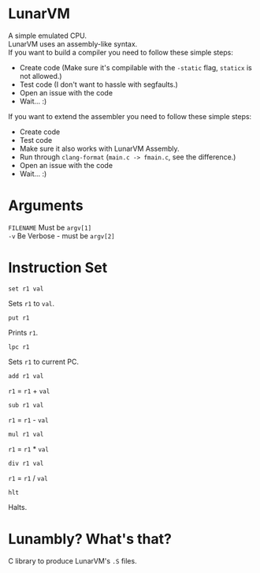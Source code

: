 # LunarVM
A simple emulated CPU.<br>
LunarVM uses an assembly-like syntax.<br>
If you want to build a compiler you need to follow these simple steps:
- Create code (Make sure it's compilable with the `-static` flag, `staticx` is not allowed.)
- Test code (I don't want to hassle with segfaults.)
- Open an issue with the code
- Wait... :)

If you want to extend the assembler you need to follow these simple steps:
- Create code
- Test code
- Make sure it also works with LunarVM Assembly.
- Run through `clang-format` (`main.c -> fmain.c`, see the difference.)
- Open an issue with the code
- Wait... :)

# Arguments
`FILENAME` Must be `argv[1]`<br>
`-v` Be Verbose - must be `argv[2]`<br>

# Instruction Set
```
set r1 val
```
Sets `r1` to `val`.<br>
```
put r1
```
Prints `r1`.<br>
```
lpc r1
```
Sets `r1` to current PC.<br>
```
add r1 val
```
`r1` = `r1` + `val`<br>
```
sub r1 val
```
`r1` = `r1` - `val`<br>
```
mul r1 val
```
`r1` = `r1` * `val`<br>
```
div r1 val
```
`r1` = `r1` / `val`<br>
```
hlt
```
Halts.

# Lunambly? What's that?
C library to produce LunarVM's `.S` files.